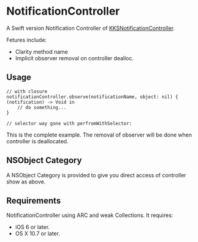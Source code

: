 # NotificationController

A Swift version Notification Controller of [KKSNotificationController](https://github.com/kukushi/KKSNotificationController).

Fetures include:

* Clarity method name
* Implicit observer removal on controller dealloc.


## Usage

```
// with closure
notificationController.observe(notificationName, object: nil) { (notification) -> Void in
    // do something...
}

// selector way gone with perfromWithSelector:

```

This is the complete example. The removal of observer will be done when controller is deallocated.

##  NSObject Category

A NSObject Category is provided to give you direct access of controller show as above.

## Requirements

NotificationController using ARC and weak Collections. It requires:

* iOS 6 or later.
* OS X 10.7 or later.